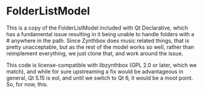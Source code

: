 # FolderListModel

This is a copy of the FolderListModel included with Qt Declarative, which has a
fundamental issue resulting in it being unable to handle folders with a #
anywhere in the path. Since Zynthbox does music related things, that is pretty
unacceptable, but as the rest of the model works so well, rather than
reimplement everything, we just clone that, and work around the issue.

This code is license-compatible with libzynthbox (GPL 2.0 or later, which we
match), and while for sure upstreaming a fix would be advantageous in general,
Qt 5.15 is eol, and until we switch to Qt 6, it would be a moot point. So, for
now, this.

